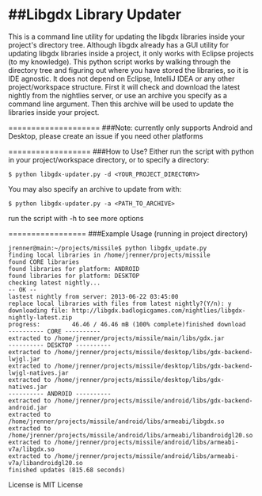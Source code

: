 ##Libgdx Library Updater
=========================

This is a command line utility for updating the libgdx libraries inside your project's directory tree.
Although libgdx already has a GUI utility for updating libgdx libraries inside a project, it only works with Eclipse projects (to my knowledge).
This python script works by walking through the directory tree and figuring out where you have stored the libraries, so it is IDE agnostic.
It does not depend on Eclipse, IntelliJ IDEA or any other project/workspace structure.
First it will check and download the latest nightly from the nightlies server, or use an archive you specify as a command line argument.
Then this archive will be used to update the libraries inside your project. 

====================
###Note:
currently only supports Android and Desktop, please create an issue if you need other platforms

==================
###How to Use?
Either run the script with python in your project/workspace directory, or to specify a directory:
```
$ python libgdx-updater.py -d <YOUR_PROJECT_DIRECTORY>
```
You may also specify an archive to update from with:
```
$ python libgdx-updater.py -a <PATH_TO_ARCHIVE>
```
run the script with -h to see more options

=================
###Example Usage
(running in project directory)
```
jrenner@main:~/projects/missile$ python libgdx_update.py 
finding local libraries in /home/jrenner/projects/missile
found CORE libraries
found libraries for platform: ANDROID
found libraries for platform: DESKTOP
checking latest nightly...
-- OK --
lastest nightly from server: 2013-06-22 03:45:00
replace local libraries with files from latest nightly?(Y/n): y
downloading file: http://libgdx.badlogicgames.com/nightlies/libgdx-nightly-latest.zip
progress:         46.46 / 46.46 mB (100% complete)finished download
---------- CORE ----------
extracted to /home/jrenner/projects/missile/main/libs/gdx.jar
---------- DESKTOP ----------
extracted to /home/jrenner/projects/missile/desktop/libs/gdx-backend-lwjgl.jar
extracted to /home/jrenner/projects/missile/desktop/libs/gdx-backend-lwjgl-natives.jar
extracted to /home/jrenner/projects/missile/desktop/libs/gdx-natives.jar
---------- ANDROID ----------
extracted to /home/jrenner/projects/missile/android/libs/gdx-backend-android.jar
extracted to /home/jrenner/projects/missile/android/libs/armeabi/libgdx.so
extracted to /home/jrenner/projects/missile/android/libs/armeabi/libandroidgl20.so
extracted to /home/jrenner/projects/missile/android/libs/armeabi-v7a/libgdx.so
extracted to /home/jrenner/projects/missile/android/libs/armeabi-v7a/libandroidgl20.so
finished updates (815.68 seconds)
```


License is MIT License